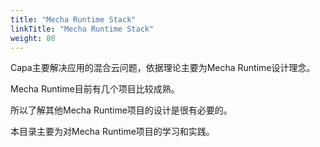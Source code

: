 ```yaml
---
title: "Mecha Runtime Stack"
linkTitle: "Mecha Runtime Stack"
weight: 80
---
```


Capa主要解决应用的混合云问题，依据理论主要为Mecha Runtime设计理念。

Mecha Runtime目前有几个项目比较成熟。

所以了解其他Mecha Runtime项目的设计是很有必要的。

本目录主要为对Mecha Runtime项目的学习和实践。